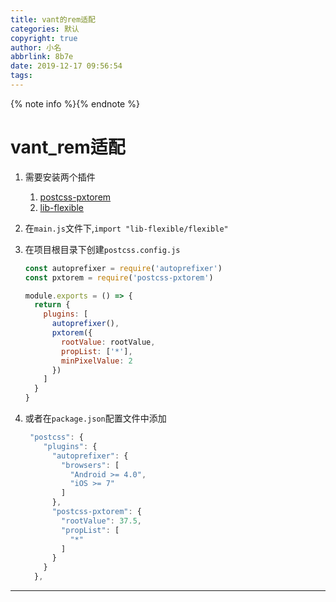 ```yaml
---
title: vant的rem适配
categories: 默认
copyright: true
author: 小名
abbrlink: 8b7e
date: 2019-12-17 09:56:54
tags:
---
```


{% note info %}{% endnote %}

<!-- more -->

# vant_rem适配

1. 需要安装两个插件

	1. [postcss-pxtorem](https://github.com/cuth/postcss-pxtorem) 
	2. [lib-flexible](https://github.com/amfe/lib-flexible)

2. 在`main.js`文件下,`import "lib-flexible/flexible"`

3. 在项目根目录下创建`postcss.config.js`

	```javascript
	const autoprefixer = require('autoprefixer')
	const pxtorem = require('postcss-pxtorem')
	
	module.exports = () => {
	  return {
	    plugins: [
	      autoprefixer(),
	      pxtorem({
	        rootValue: rootValue,
	        propList: ['*'],
	        minPixelValue: 2
	      })
	    ]
	  }
	}
	
	```

4. 或者在`package.json`配置文件中添加

	```javascript
	 "postcss": {
	    "plugins": {
	      "autoprefixer": {
	        "browsers": [
	          "Android >= 4.0",
	          "iOS >= 7"
	        ]
	      },
	      "postcss-pxtorem": {
	        "rootValue": 37.5,
	        "propList": [
	          "*"
	        ]
	      }
	    }
	  },
	```

	

---

